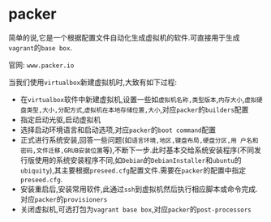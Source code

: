 # packer

简单的说,它是一个根据配置文件自动化生成虚拟机的软件.可直接用于生成`vagrant`的`base box`.

官网: `www.packer.io`

当我们使用`virtualbox`新建虚拟机时,大致有如下过程:
* 在`virtualbox`软件中新建虚拟机,设置一些如`虚拟机名称,类型版本`,`内存大小`,`虚拟硬盘类型,大小,分配方式`,`虚拟机在本地存储位置,大小`,对应`packer`的`builders`配置
* 指定启动光驱,启动虚拟机
* 选择启动环境语言和启动选项,对应`packer`的`boot command`配置
* 正式进行系统安装,回答一些问题(如`语言环境,地区,键盘布局,硬盘分区,用 户名和密码,文件迁移,GRUB安装位置`等),不断下一步.此时基本交给系统安装程序(不同发行版使用的系统安装程序不同,如`Debian`的`DebianInstaller`和`ubuntu`的`ubiquity`),其主要根据`preseed.cfg`配置文件.需要在`packer`的配置中指定`preseed.cfg`.
* 安装重启后,安装常用软件,此通过`ssh`到虚拟机然后执行相应脚本或命令完成.对应`packer`的`provisioners`
* 关闭虚拟机,可选打包为`vagrant base box`,对应`packer`的`post-processors`